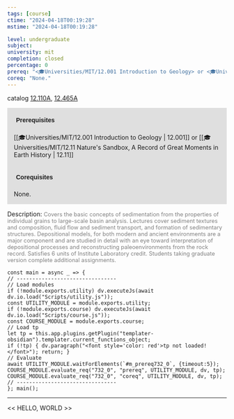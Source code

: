 ```yaml
---
tags: [course]
ctime: "2024-04-18T00:19:28"
mstime: "2024-04-18T00:19:28"

level: undergraduate
subject: 
university: mit
completion: closed
percentage: 0
prereq: "<🎓Universities/MIT/12.001 Introduction to Geology> or <🎓Universities/MIT/12.11 Nature's Sandbox, A Record of Great Moments in Earth History>"
coreq: "None."
---
```


catalog [12.110A](http://student.mit.edu/catalog/m12a.html#12.110A), [12.465A](http://student.mit.edu/catalog/m12b.html#12.465A)

<span style="display: block; padding: 15px; background-color: rgb(100, 100, 100, 0.2);"><font id="m_prereq732_0" style="display: block; font-family: Arial, sans-serif; font-weight: bold; padding: 5px">Prerequisites</font><br><span id="prereq732_0">[[🎓Universities/MIT/12.001 Introduction to Geology | 12.001]] or [[🎓Universities/MIT/12.11 Nature's Sandbox, A Record of Great Moments in Earth History | 12.11]]</span></span>
<span style="display: block; padding: 15px; background-color: rgb(100, 100, 100, 0.2);"><font id="m_coreq732_0" style="display: block; font-family: Arial, sans-serif; font-weight: bold; padding: 5px">Corequisites</font><br><span id="coreq732_0">None.</span></span>

<font style="">Description:</font>
<font style="color: grey; font-size: 0.8rem;">Covers the basic concepts of sedimentation from the properties of individual grains to large-scale basin analysis. Lectures cover sediment textures and composition, fluid flow and sediment transport, and formation of sedimentary structures. Depositional models, for both modern and ancient environments are a major component and are studied in detail with an eye toward interpretation of depositional processes and reconstructing paleoenvironments from the rock record. Satisfies 6 units of Institute Laboratory credit. Students taking graduate version complete additional assignments.</font>

```dataviewjs
const main = async _ => {
// --------------------------------
// Load modules
if (!module.exports.utility) dv.executeJs(await dv.io.load("Scripts/utility.js"));
const UTILITY_MODULE = module.exports.utility;
if (!module.exports.course) dv.executeJs(await dv.io.load("Scripts/course.js"));
const COURSE_MODULE = module.exports.course;
// Load tp
let tp = this.app.plugins.getPlugin("templater-obsidian").templater.current_functions_object;
if (!tp) { dv.paragraph("<font style='color: red'>tp not loaded!</font>"); return; }
// Evaluate
await UTILITY_MODULE.waitForElements(`#m_prereq732_0`, {timeout:5});
COURSE_MODULE.evaluate_req("732_0", "prereq", UTILITY_MODULE, dv, tp);
COURSE_MODULE.evaluate_req("732_0", "coreq", UTILITY_MODULE, dv, tp);
// --------------------------------
}; main();
```

---

<< HELLO, WORLD >>
